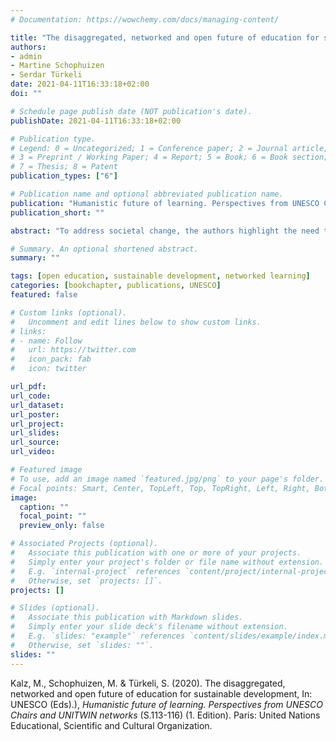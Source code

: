 ```yaml
---
# Documentation: https://wowchemy.com/docs/managing-content/

title: "The disaggregated, networked and open future of education for sustainable development"
authors:
- admin
- Martine Schophuizen
- Serdar Türkeli
date: 2021-04-11T16:33:18+02:00
doi: ""

# Schedule page publish date (NOT publication's date).
publishDate: 2021-04-11T16:33:18+02:00

# Publication type.
# Legend: 0 = Uncategorized; 1 = Conference paper; 2 = Journal article;
# 3 = Preprint / Working Paper; 4 = Report; 5 = Book; 6 = Book section;
# 7 = Thesis; 8 = Patent
publication_types: ["6"]

# Publication name and optional abbreviated publication name.
publication: "Humanistic future of learning. Perspectives from UNESCO Chairs and UNITWIN networks"
publication_short: ""

abstract: "To address societal change, the authors highlight the need to incorporate new cross-cutting digital and physical spaces for learning – in and outside formal education systems – by embedding the concept of openness. They argue that this cannot be done without revisiting the global knowledge infrastructure."

# Summary. An optional shortened abstract.
summary: ""

tags: [open education, sustainable development, networked learning]
categories: [bookchapter, publications, UNESCO]
featured: false

# Custom links (optional).
#   Uncomment and edit lines below to show custom links.
# links:
# - name: Follow
#   url: https://twitter.com
#   icon_pack: fab
#   icon: twitter

url_pdf:
url_code:
url_dataset:
url_poster:
url_project:
url_slides:
url_source:
url_video:

# Featured image
# To use, add an image named `featured.jpg/png` to your page's folder. 
# Focal points: Smart, Center, TopLeft, Top, TopRight, Left, Right, BottomLeft, Bottom, BottomRight.
image:
  caption: ""
  focal_point: ""
  preview_only: false

# Associated Projects (optional).
#   Associate this publication with one or more of your projects.
#   Simply enter your project's folder or file name without extension.
#   E.g. `internal-project` references `content/project/internal-project/index.md`.
#   Otherwise, set `projects: []`.
projects: []

# Slides (optional).
#   Associate this publication with Markdown slides.
#   Simply enter your slide deck's filename without extension.
#   E.g. `slides: "example"` references `content/slides/example/index.md`.
#   Otherwise, set `slides: ""`.
slides: ""
---
```


Kalz, M., Schophuizen, M. & Türkeli, S. (2020). The disaggregated, networked and open future of education for sustainable development, In: UNESCO (Eds).), *Humanistic future of learning. Perspectives from UNESCO Chairs and UNITWIN networks* (S.113-116) (1. Edition). Paris: United Nations Educational, Scientific and Cultural Organization.